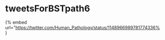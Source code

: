 # tweetsForBSTpath6

{% embed url="https://twitter.com/Human_Pathology/status/1148966989781774336% }

